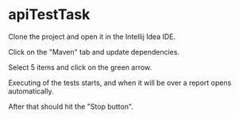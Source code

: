# apiTestTask

Clone the project and open it in the Intellij Idea IDE.

Click on the "Maven" tab and update dependencies.

Select 5 items and click on the green arrow.

Executing of the tests starts, and when it will be over a report opens automatically.

After that should hit the "Stop button".
